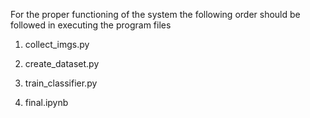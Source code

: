 For the proper functioning of the system the following order should be followed in executing the program files

1. collect_imgs.py

2. create_dataset.py

3. train_classifier.py

4. final.ipynb
